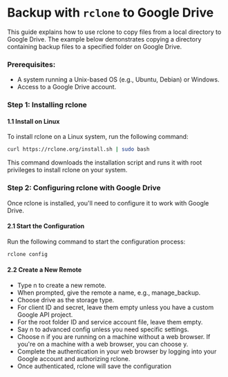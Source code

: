 # Backup with `rclone` to Google Drive
This guide explains how to use rclone to copy files from a local directory to Google Drive. The example below demonstrates copying a directory containing backup files to a specified folder on Google Drive.


### Prerequisites: 
- A system running a Unix-based OS (e.g., Ubuntu, Debian) or Windows.
- Access to a Google Drive account.


### Step 1: Installing rclone
#### 1.1 Install on Linux
To install rclone on a Linux system, run the following command:
``` bash
curl https://rclone.org/install.sh | sudo bash
```
This command downloads the installation script and runs it with root privileges to install rclone on your system.

### Step 2: Configuring rclone with Google Drive
Once rclone is installed, you'll need to configure it to work with Google Drive.

#### 2.1 Start the Configuration
Run the following command to start the configuration process:
``` bash
rclone config
```

#### 2.2 Create a New Remote
- Type n to create a new remote.
- When prompted, give the remote a name, e.g., manage_backup.
- Choose drive as the storage type.
- For client ID and secret, leave them empty unless you have a custom Google API project.
- For the root folder ID and service account file, leave them empty.
- Say n to advanced config unless you need specific settings.
- Choose n if you are running on a machine without a web browser. If you're on a machine with a web browser, you can choose y.
- Complete the authentication in your web browser by logging into your Google account and authorizing rclone.
- Once authenticated, rclone will save the configuration





